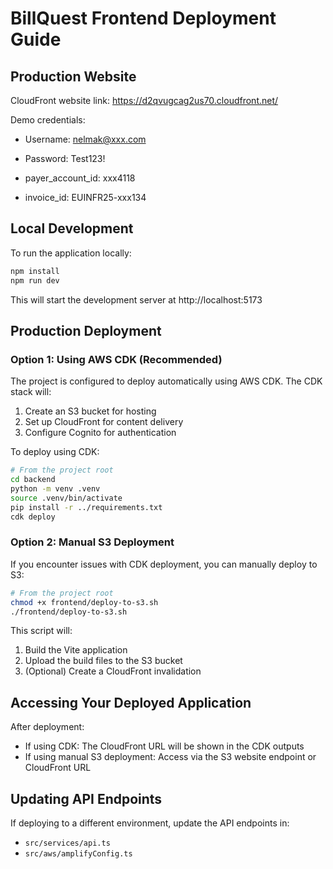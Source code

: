 # BillQuest Frontend Deployment Guide

## Production Website

CloudFront website link: https://d2qvugcag2us70.cloudfront.net/

Demo credentials:
- Username: nelmak@xxx.com
- Password: Test123!

- payer_account_id: xxx4118
- invoice_id: EUINFR25-xxx134

## Local Development

To run the application locally:

```bash
npm install
npm run dev
```

This will start the development server at http://localhost:5173

## Production Deployment

### Option 1: Using AWS CDK (Recommended)

The project is configured to deploy automatically using AWS CDK. The CDK stack will:
1. Create an S3 bucket for hosting
2. Set up CloudFront for content delivery
3. Configure Cognito for authentication

To deploy using CDK:

```bash
# From the project root
cd backend
python -m venv .venv
source .venv/bin/activate
pip install -r ../requirements.txt
cdk deploy
```

### Option 2: Manual S3 Deployment

If you encounter issues with CDK deployment, you can manually deploy to S3:

```bash
# From the project root
chmod +x frontend/deploy-to-s3.sh
./frontend/deploy-to-s3.sh
```

This script will:
1. Build the Vite application
2. Upload the build files to the S3 bucket
3. (Optional) Create a CloudFront invalidation

## Accessing Your Deployed Application

After deployment:
- If using CDK: The CloudFront URL will be shown in the CDK outputs
- If using manual S3 deployment: Access via the S3 website endpoint or CloudFront URL

## Updating API Endpoints

If deploying to a different environment, update the API endpoints in:
- `src/services/api.ts`
- `src/aws/amplifyConfig.ts`